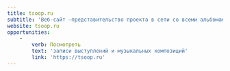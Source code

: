 ```yaml
---
title: tsoop.ru
subtitle: 'Веб-сайт —представительство проекта в сети со всеми альбомами, клипами и лайвами, собранными на одном ресурсе'
website: tsoop.ru
opportunities:
    -
        verb: Посмотреть
        text: 'записи выступлений и музыкальных композиций'
        link: 'https://tsoop.ru'
---
```


